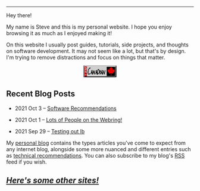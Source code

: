 ---

Hey there!

My name is Steve and this is my personal website. I hope you enjoy browsing it as
much as I enjoyed making it!

On this website I usually post guides, tutorials, side projects, and thoughts
on software development. It may not seem like a lot, but that's by design. I'm
trying to remove distractions and focus on things that matter.

<center>
<img src="pix/gif/can_iam.gif" alt="Can I Am">
</center>


## Recent Blog Posts

- 2021 Oct 3 – [Software Recommendations](https://hi-sg.github.io/software-recommendations.html)

- 2021 Oct 1 – [Lots of People on the Webring!](https://hi-sg.github.io/lots-of-ppl-on-the-webring.html)

- 2021 Sep 29 – [Testing out lb](https://hi-sg.github.io/testing-out-lb.html)


My [personal blog](https://hi-sg.github.io/blog.html) contains the types
articles you've come to expect from any internet blog, alongside some more
nuanced and different entries such as
[technical recommendations](https://hi-sg.github.io/software-recommendations.html).
You can also subscribe to my blog's [RSS](https://hi-sg.github.io/rss.xml)
feed if you wish.


## *[Here's some other sites!](https://hi-sg.github.io/webring.html)*
